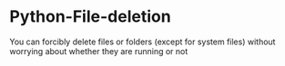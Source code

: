 # Python-File-deletion
You can forcibly delete files or folders (except for system files) without worrying about whether they are running or not
